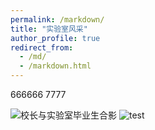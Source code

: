 ```yaml
---
permalink: /markdown/
title: "实验室风采"
author_profile: true
redirect_from: 
  - /md/
  - /markdown.html
---
```


666666
7777

![校长与实验室毕业生合影](https://hpc-neau.github.io/zhoucj//images/IMG_5645.JPG)
![test](homepage.png)
